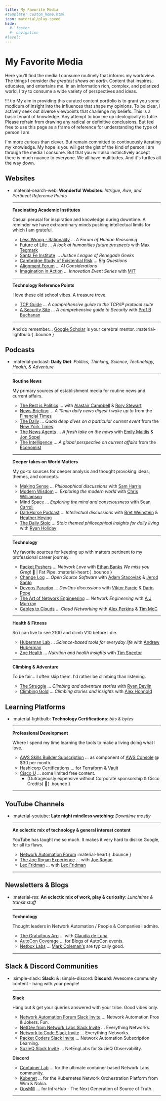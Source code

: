 ```yaml
---
title: My Favorite Media
#template: custom_home.html 
icon: material/play-speed
hide:
  #- footer
  #- navigation
#level:
---
```


# My Favorite Media

Here you'll find the media I consume routinely that informs my worldview. The things I consider *the greatest shows on earth*. Content that inspires, educates, and entertains me. In an information rich, complex, and polarized world, I try to consume a wide variety of perspectives and ideas. 

!!! tip 
    My aim in providing this curated content portfolio is to grant you some modicum of insight into the influences that shape my opinions. To be clear, I actively seek out diverse viewpoints that challenge my beliefs. This is a basic tenant of knowledge. Any attempt to box me up ideologically is futile. Please refrain from drawing any radical or definitive conclusions. But feel free to use this page as a frame of reference for understanding the type of person I am.

I'm more curious than clever. But remain committed to continuously iterating my knowledge. My hope is you will get the gist of the kind of person I am through the media I consume. But that you will also instinctively accept there is much nuance to everyone. We all have multitudes. And it's turtles all the way down. 

## Websites

<div class="grid cards" markdown>

- :material-search-web: **Wonderful Websites**: *Intrigue, Awe, and Pertinent Reference Points*

    --- 

    **Fascinating Academic Institutes**

    Casual perusal for inspiration and knowledge during downtime. A reminder we have extraordinary minds pushing intellectual limits for which I am grateful.

    - [Less Wrong - Rationality](https://www.lesswrong.com/) ... *A Forum of Human Reasoning*
    - [Future of Life](https://futureoflife.org/) ... *A look at humanities future prospects* with [Max Tegmark](https://www.linkedin.com/in/max-tegmark-68a99898/)
    - [Santa Fe Institute](https://www.santafe.edu/) ... *Justice League of Renegade Geeks*
    - [Cambridge Study of Existential Risk](https://www.cser.ac.uk/) ... *Big Questions* 
    - [Alignment Forum](https://www.alignmentforum.org/) ... *AI Considerations* 
    - [Imagination in Action](https://www.imaginationinaction.co/) ... *Innovation Event Series* with [MIT](https://www.mit.edu)
    

    ---

    **Technology Reference Points**

    I love these old school vibes. A treasure trove.

    - [TCP Guide](http://www.tcpipguide.com/) ... *A comprehensive guide to the TCP/IP protocol suite*
    - [A Security Site](https://asecuritysite.com) ... *A comprehensive guide to Security* with [Prof B Buchanan](https://www.linkedin.com/in/billatnapier/)

    ---

    And do remember... [Google Scholar](https://scholar.google.com/) is your cerebral mentor. :material-lightbulb:{ .bounce }

</div>

## Podcasts

<div class="grid cards" markdown>

-  :material-podcast: **Daily Diet**: *Politics, Thinking, Science, Technology, Health, & Adventure*

    --- 

    **Routine News**

    My primary sources of establishment media for routine news and current affairs.

    - [The Rest is Politics](https://therestispolitics.supportingcast.fm) ... with [Alastair Campbell](https://x.com/campbellclaret) & [Rory Stewart](https://x.com/RoryStewartUK)
    - [News Briefing](https://www.ft.com/podcasts) ... *A 10min daily news digest i wake up to* from the [Financial Times](https://www.ft.com/)
    - [The Daily](https://www.nytimes.com/column/the-daily) ... *Quasi deep dives on a particular current event* from the [New York Times](https://www.nytimes.com/)
    - [The News Agents](https://www.thenewsagents.com/) ... *A fresh take on the news* with [Emily Maitlis](https://x.com/emilymaitlis) & [Jon Sopel](https://x.com/jonsopel)
    - [The Intelligence](https://www.economist.com/podcasts/the-intelligence) ... *A global perspective on current affairs* from the [Economist](https://www.economist.com/)

    ---

    **Deeper takes on World Matters**

    My go-to sources for deeper analysis and thought provoking ideas, themes, and concepts. 

    - [Making Sense](https://www.samharris.org/podcast) ... *Philosophical discussions* with [Sam Harris](https://www.samharris.org/)
    - [Modern Wisdom](https://www.modernwisdompodcast.com/) ... *Exploring the modern world* with [Chris Williamson](https://x.com/ChrisWillx)
    - [Mind Space](https://www.preposterousuniverse.com/podcast/) ... *Exploring the mind and consciousness* with [Sean Carroll](https://x.com/seanmcarroll)
    - [DarkHorse Podcast](https://www.darkhorsesubstack.com/) ... *Intellectual discussions* with [Bret Weinstein](https://x.com/BretWeinstein) & [Heather Heying](https://x.com/HeatherEHeying)
    - [The Daily Stoic](https://dailystoic.com/podcast/) ... *Stoic themed philosophical insights for daily living* with [Ryan Holiday](https://x.com/RyanHoliday)

    ---

    **Technology**

    My favorite sources for keeping up with matters pertinent to my professional career journey.

    - [Packet Pushers](https://packetpushers.net/) ... *Network Love* with [Ethan Banks](https://x.com/ecbanks) *We miss you Greg!* 🥺 | Fat Pipe. :material-heart:{ .bounce }
    - [Change Log](https://changelog.com/) ... *Open Source Software* with [Adam Stacoviak](https://x.com/adamstac) & [Jerod Santo](https://x.com/jerodsanto)
    - [Devops Paradox](https://x.com/DevOpsParadox) ... *DevOps discussions* with [Viktor Farcic](https://x.com/vfarcic) & [Darin Pope](https://x.com/DarinPope)
    - [The Art of Network Engineering](https://www.networkengineeringart.com/) ... *Network Engineering* with [A J Murrray](https://x.com/noblinkyblinky)
    - [Cables to Clouds](https://www.cables2clouds.com) ... *Cloud Networking* with [Alex Perkins](https://x.com/bumpsinthewire) & [Tim McC](https://x.com/juangolbez)
  
    ---

    **Health & Fitness**

    So i can live to see 2100 and climb V10 before I die.

    - [Huberman Lab](https://www.hubermanlab.com/) ... *Science-based tools for everyday life* with [Andrew Huberman](https://x.com/hubermanlab)
    - [Zoe Health](https://zoe.com/learn/category/podcasts) ... *Nutrition and health insights* with [Tim Spector](https://x.com/timspector)

    ---

    **Climbing & Adventure**

    To be fair... I often skip them. I'd rather be climbing than listening.

    - [The Struggle](https://www.thestruggleclimbingshow.com) ... *Climbing and adventure stories* with [Ryan Devlin](https://x.com/ryandevlin)
    - [Climbing Gold](https://www.climbinggold.com) ... *Climbing stories and insights* with [Alex Honnold](https://x.com/AlexHonnold)

</div>

## Learning Platforms

<div class="grid cards" markdown>

-  :material-lightbulb: **Technology Certifications**: *bits & bytes*

    --- 

    **Professional Development**

    Where I spend my time learning the tools to make a living doing what I love.

    - [AWS Skills Builder Subscription](https://explore.skillbuilder.aws/learn) ... as component of [AWS Console](https://aws.amazon.com/) @ $30 per month. 
    - [Hashicorp Certifications](https://developer.hashicorp.com/certifications) ... for [Terraform](https://www.hashicorp.com/products/terraform) & [Vault](https://www.hashicorp.com/products/vault)
    - [Cisco U](https://u.cisco.com) ... some limited free content. 
        - (Outrageously expensive without Corporate sponsorship & Cisco Credits) :nauseated_face:{ .bounce }

    ---

</div>

## YouTube Channels

<div class="grid cards" markdown>

- :material-youtube: **Late night mindless watching**: *Downtime mostly*

    --- 

    **An eclectic mix of technology & general interest content**

    YouTube has taught me so much. It makes it very hard to dislike Google, for all its flaws. 

    - [Network Automation Forum](https://www.youtube.com/@NetworkAutomationForum) :material-heart:{ .bounce }
    - [The Joe Rogan Experience](https://www.youtube.com/@joerogan) ... with [Joe Rogan](https://x.com/joerogan?lang=en)
    - [Lex Fridman](https://www.youtube.com/@LexFridman) ... with [Lex Fridman](https://x.com/lexfridman)

    ---


</div>

## Newsletters & Blogs

<div class="grid cards" markdown>

- :material-rss: **An eclectic mix of work, play & curiosity**: *Lunchtime & transit stuff*

    --- 

    **Technology**

    Thought leaders in Network Automation / People & Companies I admire.

    - [The Gratuitous Arp](https://gratuitous-arp.net) ... with [Claudia de Luna](https://www.linkedin.com/in/claudiadeluna/)
    - [AutoCon Coverage](https://handyinfo.networkautomation.forum/autocon_coverage/autocon1/) ... for Blogs of AutoCon events.
    - [Netbox Labs](https://netboxlabs.com/blog/) ... [Mark Coleman's](https://www.linkedin.com/in/markrobertcoleman/) are typically good.

    ---

</div>

## Slack & Discord Communities

<div class="grid cards" markdown>

- :simple-slack: **Slack**: & :simple-discord: **Discord**: Awesome community content - hang with your people!

    --- 

    **Slack**

    Hang out & get your queries answered with your tribe. Good vibes only. 

    - [Network Automation Forum Slack Invite](https://networkautomationfrm.slack.com) ... Network Automation Pros & Jokers. Fun.
    - [NetDev from Network Labs Slack Invite](https://netdev-community.slack.com) ... Everything Networks.
    - [Network to Code Slack Invite](https://slack.networktocode.com) ... Everything Networks.
    - [Packet Coders Slack Invite](https://packetcoders.slack.com) ... Network Automation Subscription Learning.
    - [SuzieQ Slack Invite](https://netenglabs.slack.com) ... NetEngLabs for SuzieQ Observability.

    **Discord**

    - [Container Lab](https://discord.com/invite/vAyddtaEV9) ... for the ultimate container based Network Labs community.
    - [Kubenet](https://discord.com/invite/fH35bmcTU9) ... for the Kubernetes Network Orchestration Platform from Wim & Nokia.
    - [OpsMill](https://discord.com/invite/opsmill) ... for InfraHub - The Next Generation of Source of Truth..

    ---

</div>





